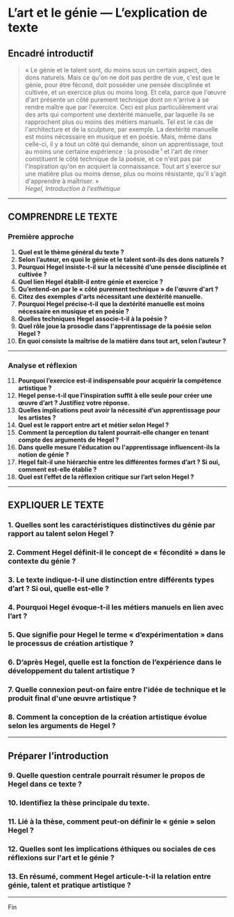 # L’art et le génie — L’explication de texte

## Encadré introductif
> « Le génie et le talent sont, du moins sous un certain aspect, des dons naturels. Mais ce qu'on ne doit pas perdre de vue, c'est que le génie, pour être fécond, doit posséder une pensée disciplinée et cultivée, et un exercice plus ou moins long. Et cela, parce que l'œuvre d'art présente un côté purement technique dont on n'arrive à se rendre maître que par l'exercice. Ceci est plus particulièrement vrai des arts qui comportent une dextérité manuelle, par laquelle ils se rapprochent plus ou moins des métiers manuels. Tel est le cas de l'architecture et de la sculpture, par exemple. La dextérité manuelle est moins nécessaire en musique et en poésie. Mais, même dans celle-ci, il y a tout un côté qui demande, sinon un apprentissage, tout au moins une certaine expérience : la prosodie ¹ et l'art de rimer constituent le côté technique de la poésie, et ce n'est pas par l'inspiration qu'on en acquiert la connaissance. Tout art s'exerce sur une matière plus ou moins dense, plus ou moins résistante, qu'il s'agit d'apprendre à maîtriser. »  
*Hegel, Introduction à l'esthétique*

---

## COMPRENDRE LE TEXTE

### Première approche

1. **Quel est le thème général du texte ?**  
2. **Selon l’auteur, en quoi le génie et le talent sont-ils des dons naturels ?**  
3. **Pourquoi Hegel insiste-t-il sur la nécessité d’une pensée disciplinée et cultivée ?**  
4. **Quel lien Hegel établit-il entre génie et exercice ?**  
5. **Qu’entend-on par le « côté purement technique » de l'œuvre d'art ?**  
6. **Citez des exemples d'arts nécessitant une dextérité manuelle.**  
7. **Pourquoi Hegel précise-t-il que la dextérité manuelle est moins nécessaire en musique et en poésie ?**  
8. **Quelles techniques Hegel associe-t-il à la poésie ?**  
9. **Quel rôle joue la prosodie dans l'apprentissage de la poésie selon Hegel ?**  
10. **En quoi consiste la maîtrise de la matière dans tout art, selon l’auteur ?**

---

### Analyse et réflexion

11. **Pourquoi l’exercice est-il indispensable pour acquérir la compétence artistique ?**  
12. **Hegel pense-t-il que l’inspiration suffit à elle seule pour créer une œuvre d’art ? Justifiez votre réponse.**  
13. **Quelles implications peut avoir la nécessité d’un apprentissage pour les artistes ?**  
14. **Quel est le rapport entre art et métier selon Hegel ?**  
15. **Comment la perception du talent pourrait-elle changer en tenant compte des arguments de Hegel ?**  
16. **Dans quelle mesure l'éducation ou l'apprentissage influencent-ils la notion de génie ?**  
17. **Hegel fait-il une hiérarchie entre les différentes formes d’art ? Si oui, comment est-elle établie ?**  
18. **Quel est l’effet de la réflexion critique sur l’art selon Hegel ?**  

---

## EXPLIQUER LE TEXTE

### 1. Quelles sont les caractéristiques distinctives du génie par rapport au talent selon Hegel ?  
### 2. Comment Hegel définit-il le concept de « fécondité » dans le contexte du génie ?  
### 3. Le texte indique-t-il une distinction entre différents types d’art ? Si oui, quelle est-elle ?  
### 4. Pourquoi Hegel évoque-t-il les métiers manuels en lien avec l’art ?  
### 5. Que signifie pour Hegel le terme « d’expérimentation » dans le processus de création artistique ?  
### 6. D’après Hegel, quelle est la fonction de l’expérience dans le développement du talent artistique ?  
### 7. Quelle connexion peut-on faire entre l'idée de technique et le produit final d'une œuvre artistique ?  
### 8. Comment la conception de la création artistique évolue selon les arguments de Hegel ?  

---

## Préparer l’introduction

### 9. Quelle question centrale pourrait résumer le propos de Hegel dans ce texte ?  
### 10. Identifiez la thèse principale du texte.  
### 11. Lié à la thèse, comment peut-on définir le « génie » selon Hegel ?  
### 12. Quelles sont les implications éthiques ou sociales de ces réflexions sur l'art et le génie ?  
### 13. En résumé, comment Hegel articule-t-il la relation entre génie, talent et pratique artistique ?  

---  

Fin